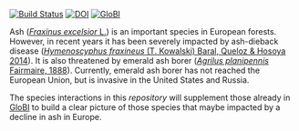 [![Build Status](https://travis-ci.com/globalbioticinteractions/template-dataset.svg)](https://travis-ci.com/globalbioticinteractions/template-dataset) [![DOI](https://zenodo.org/badge/26293374.svg)](https://zenodo.org/badge/latestdoi/26293374) [![GloBI](http://api.globalbioticinteractions.org/interaction.svg?accordingTo=globi:globalbioticinteractions/template-dataset)](http://globalbioticinteractions.org/?accordingTo=globi:globalbioticinteractions/template-dataset) 

Ash ([*Fraxinus excelsior* L.](https://en.wikipedia.org/wiki/Fraxinus_excelsior)) is an important species in European forests. However, in recent years it has been severely impacted by ash-dieback disease ([*Hymenoscyphus fraxineus* (T. Kowalski) Baral, Queloz & Hosoya 2014](https://en.wikipedia.org/wiki/Hymenoscyphus_fraxineus)). It is also threatened by emerald ash borer ([*Agrilus planipennis* Fairmaire, 1888](https://en.wikipedia.org/wiki/Emerald_ash_borer)). Currently, emerald ash borer has not reached the European Union, but is invasive in the United States and Russia.

The species interactions in this *repository* will supplement those already in [GloBI](https://www.globalbioticinteractions.org/) to build a clear picture of those species that maybe impacted by a decline in ash in Europe.
